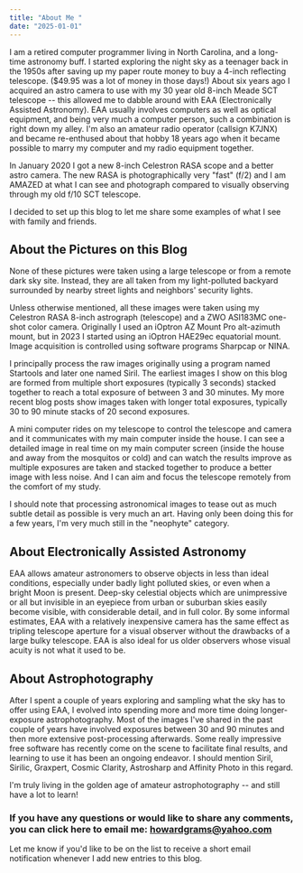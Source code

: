 ```yaml
---
title: "About Me "
date: "2025-01-01"
---
```


I am a retired computer programmer living in North Carolina, and a long-time astronomy buff. I started exploring the night sky as a teenager back in the 1950s after saving up my paper route money to buy a 4-inch reflecting telescope. ($49.95 was a lot of money in those days!) About six years ago I acquired an astro camera to use with my 30 year old 8-inch Meade SCT telescope -- this allowed me to dabble around with EAA (Electronically Assisted Astronomy). EAA usually involves computers as well as optical equipment, and being very much a computer person, such a combination is right down my alley.  I'm also an amateur radio operator (callsign K7JNX) and became re-enthused about that hobby 18 years ago when it became possible to marry my computer and my radio equipment together.

In January 2020 I got a new 8-inch Celestron RASA scope and a better astro camera.  The new RASA is photographically very "fast" (f/2) and I am AMAZED at what I can see and photograph compared to visually observing through my old f/10 SCT telescope.

I decided to set up this blog to let me share some examples of what I see with family and friends.

## About the Pictures on this Blog

None of these pictures were taken using a large telescope or from a remote dark sky site. Instead, they are all taken from my light-polluted backyard surrounded by nearby street lights and neighbors' security lights.

Unless otherwise mentioned, all these images were taken using my Celestron RASA 8-inch astrograph (telescope) and a ZWO ASI183MC one-shot color camera.
Originally I used an iOptron AZ Mount Pro alt-azimuth mount, but in 2023 I started using an iOptron HAE29ec equatorial mount.
Image acquisition is 
controlled using software programs Sharpcap or NINA.

I principally process the raw images originally using a program named Startools and later one named Siril. The earliest images I show on this blog are formed from multiple  short exposures (typically 3 seconds) stacked together to reach a total exposure of between 3 and 30 minutes. My more recent blog posts show images taken with longer total exposures, typically 30 to 90 minute stacks of 20 second exposures.

A mini computer rides on my telescope to control the telescope and camera and it communicates with my main computer inside the house.  I can see a detailed image in real time on my main computer screen (inside the house and away from the mosquitos or cold) and can watch the results improve as multiple exposures are taken and stacked together to produce a better image with less noise. And I can aim and focus the telescope remotely from the comfort of my study.

I should note that processing astronomical images to tease out as much subtle detail as possible is very much an art.  Having only been doing this for a few years, I'm very much still in the "neophyte" category.

## About Electronically Assisted Astronomy

EAA allows amateur astronomers to observe objects in less than ideal conditions, especially under badly light polluted skies, or even when a bright Moon is present. Deep-sky celestial objects which are unimpressive or all but invisible in an eyepiece from urban or suburban skies easily become visible, with considerable detail, and in full color. By some informal estimates, EAA with a relatively inexpensive camera has the same effect as tripling telescope aperture for a visual observer without the drawbacks of a large bulky telescope. EAA is also ideal for us older observers whose visual acuity is not what it used to be.


## About Astrophotography

After I spent a couple of years exploring and sampling what the sky has to offer using EAA, I evolved into spending more and more time doing longer-exposure astrophotography.  Most of the images I've shared in the past couple of years have involved exposures between 30 and 90 minutes and then more extensive post-processing afterwards.  Some really impressive free software has recently come on the scene to facilitate final results, and learning to use it has been an ongoing endeavor.  I should mention Siril, Sirilic, Graxpert, Cosmic Clarity, Astrosharp and Affinity Photo in this regard.

I'm truly living in the golden age of amateur astrophotography -- and still have a lot to learn!


### If you have any questions or would like to share any comments, you can click here to email me: [howardgrams@yahoo.com](mailto:howardgrams@yahoo.com)

Let me know if you'd like to be on the list to receive a short email notification whenever I add new entries to this blog.